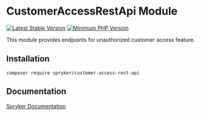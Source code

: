 # CustomerAccessRestApi Module
[![Latest Stable Version](https://poser.pugx.org/spryker/customer-access-rest-api/v/stable.svg)](https://packagist.org/packages/spryker/customer-access-rest-api)
[![Minimum PHP Version](https://img.shields.io/badge/php-%3E%3D%208.2-8892BF.svg)](https://php.net/)

This module provides endpoints for unauthorized customer access feature.

## Installation

```
composer require spryker/customer-access-rest-api
```

## Documentation

[Spryker Documentation](https://docs.spryker.com)

